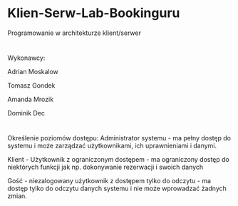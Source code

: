 # Klien-Serw-Lab-Bookinguru

Programowanie w architekturze klient/serwer

#

Wykonawcy: 

Adrian Moskalow

Tomasz Gondek

Amanda Mrozik 

Dominik Dec
#


Określenie poziomów dostępu:
Administrator systemu - ma pełny dostęp do systemu i może zarządzać użytkownikami, ich uprawnieniami i danymi.

Klient - Użytkownik z ograniczonym dostępem - ma ograniczony dostęp do niektórych funkcji jak np. dokonywanie rezerwacji i swoich danych

Gość - niezalogowany użytkownik z dostępem tylko do odczytu - ma dostęp tylko do odczytu danych systemu i nie może wprowadzać żadnych zmian.

